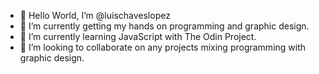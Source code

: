 - 👋 Hello World, I’m @luischaveslopez
- 👀 I’m currently getting my hands on programming and graphic design.
- 🌱 I’m currently learning JavaScript with The Odin Project.
- 💞️ I’m looking to collaborate on any projects mixing programming with graphic design.


